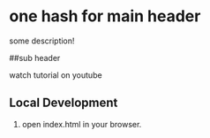 # one hash for main header

some description!

##sub header

watch tutorial on youtube

## Local Development 

1. open index.html in your browser. 
